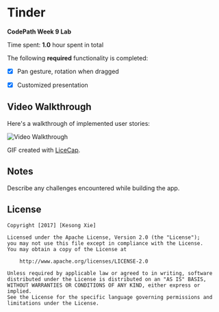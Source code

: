 # Tinder 
**CodePath Week 9 Lab**

Time spent: **1.0** hour spent in total


The following **required** functionality is completed:

- [x] Pan gesture, rotation when dragged
- [x] Customized presentation



## Video Walkthrough 

Here's a walkthrough of implemented user stories:

<img src='https://github.com/kesongxie/Tinder/blob/master/Tinder/GifDemo/TinderDemo.gif' title='Video Walkthrough' width='' alt='Video Walkthrough' />

GIF created with [LiceCap](http://www.cockos.com/licecap/).

## Notes

Describe any challenges encountered while building the app.

## License

    Copyright [2017] [Kesong Xie]

    Licensed under the Apache License, Version 2.0 (the "License");
    you may not use this file except in compliance with the License.
    You may obtain a copy of the License at

        http://www.apache.org/licenses/LICENSE-2.0

    Unless required by applicable law or agreed to in writing, software
    distributed under the License is distributed on an "AS IS" BASIS,
    WITHOUT WARRANTIES OR CONDITIONS OF ANY KIND, either express or implied.
    See the License for the specific language governing permissions and
    limitations under the License.

